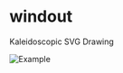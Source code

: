windout
=======

Kaleidoscopic SVG Drawing

![Example](http://25.media.tumblr.com/f3c4e3a492dcd09195d82acca1748862/tumblr_mpb8khBGR01qa3relo1_1280.jpg)
